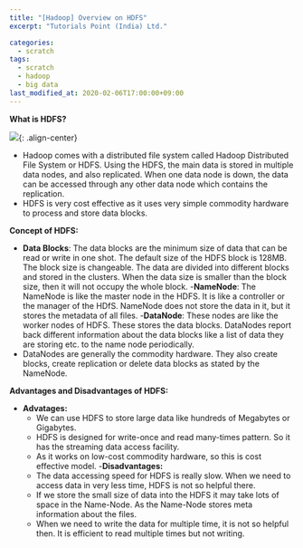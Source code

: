 ```yaml
---
title: "[Hadoop] Overview on HDFS"
excerpt: "Tutorials Point (India) Ltd."

categories:
  - scratch
tags:
  - scratch
  - hadoop
  - big data
last_modified_at: 2020-02-06T17:00:00+09:00
---
```


**What is HDFS?**  

![](https://eliotjang.github.io/assets/images/hadoop/overview-on-hdfs.png){: .align-center}  

  - Hadoop comes with a distributed file system called Hadoop Distributed File System or HDFS. Using the HDFS, the main data is stored in multiple data nodes, and also replicated. When one data node is down, the data can be accessed through any other data node which contains the replication.
  - HDFS is very cost effective as it uses very simple commodity hardware to process and store data blocks.  

**Concept of HDFS:**  
  - **Data Blocks**: The data blocks are the minimum size of data that can be read or write in one shot. The default size of the HDFS block is 128MB. The block size is changeable. The data are divided into different blocks and stored in the clusters. When the data size is smaller than the block size, then it will not occupy the whole block.
  -**NameNode**: The NameNode is like the master node in the HDFS. It is like a controller or the manager of the HDfS. NameNode does not store the data in it, but it stores the metadata of all files.
  -**DataNode**: These nodes are like the worker nodes of HDFS. These stores the data blocks. DataNodes report back different information about the data blocks like a list of data they are storing etc. to the name node periodically.
  - DataNodes are generally the commodity hardware. They also create blocks, create replication or delete data blocks as stated by the NameNode.  

**Advantages and Disadvantages of HDFS:**  
  - **Advatages:**
    - We can use HDFS to store large data like hundreds of Megabytes or Gigabytes.
    - HDFS is designed for write-once and read many-times pattern. So it has the streaming data access facility.
    - As it works on low-cost commodity hardware, so this is cost effective model.
  -**Disadvantages:**
    - The data accessing speed for HDFS is really slow. When we need to access data in very less time, HDFS is not so helpful there.
    - If we store the small size of data into the HDFS it may take lots of space in the Name-Node. As the Name-Node stores meta information about the files.
    - When we need to write the data for multiple time, it is not so helpful then. It is efficient to read multiple times but not writing.
